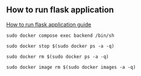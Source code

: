 ## How to run flask application 

[How to run flask application guide](https://www.twilio.com/blog/how-run-flask-application)

```
sudo docker compose exec backend /bin/sh

sudo docker stop $(sudo docker ps -a -q)

sudo docker rm $(sudo docker ps -a -q)

sudo docker image rm $(sudo docker images -a -q)
```